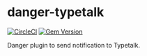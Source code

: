 danger-typetalk
===

[![CircleCI](https://circleci.com/gh/is2ei/danger-typetalk.svg?style=svg)][circleci]
[![Gem Version](https://img.shields.io/gem/v/danger-typetalk.svg)][rubygems]

[circleci]: https://circleci.com/gh/is2ei/danger-typetalk
[rubygems]: https://rubygems.org/gems/danger-typetalk

Danger plugin to send notification to Typetalk. 
